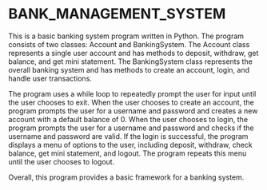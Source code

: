 # BANK_MANAGEMENT_SYSTEM
This is a basic banking system program written in Python. The program consists of two classes: Account and BankingSystem. The Account class represents a single user account and has methods to deposit, withdraw, get balance, and get mini statement. The BankingSystem class represents the overall banking system and has methods to create an account, login, and handle user transactions.

The program uses a while loop to repeatedly prompt the user for input until the user chooses to exit. When the user chooses to create an account, the program prompts the user for a username and password and creates a new account with a default balance of 0. When the user chooses to login, the program prompts the user for a username and password and checks if the username and password are valid. If the login is successful, the program displays a menu of options to the user, including deposit, withdraw, check balance, get mini statement, and logout. The program repeats this menu until the user chooses to logout.

Overall, this program provides a basic framework for a banking system.

